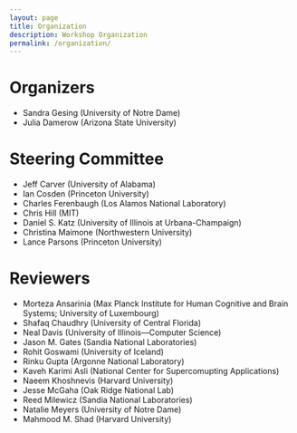```yaml
---
layout: page
title: Organization
description: Workshop Organization
permalink: /organization/
---
```


# Organizers

- Sandra Gesing (University of Notre Dame)
- Julia Damerow (Arizona State University)

# Steering Committee

- Jeff Carver (University of Alabama)
- Ian Cosden (Princeton University)
- Charles Ferenbaugh (Los Alamos National Laboratory)
- Chris Hill (MIT)
- Daniel S. Katz (University of Illinois at Urbana-Champaign)
- Christina Maimone (Northwestern University)
- Lance Parsons (Princeton University)

# Reviewers

- Morteza Ansarinia (Max Planck Institute for Human Cognitive and Brain Systems; University of Luxembourg)
- Shafaq Chaudhry (University of Central Florida)
- Neal Davis (University of Illinois—Computer Science)
- Jason M. Gates (Sandia National Laboratories)
- Rohit Goswami (University of Iceland)
- Rinku Gupta (Argonne National Laboratory)
- Kaveh Karimi Asli (National Center for Supercomupting Applications)
- Naeem Khoshnevis (Harvard University)
- Jesse McGaha (Oak Ridge National Lab)
- Reed Milewicz (Sandia National Laboratories)
- Natalie Meyers (University of Notre Dame)
- Mahmood M. Shad (Harvard University)
